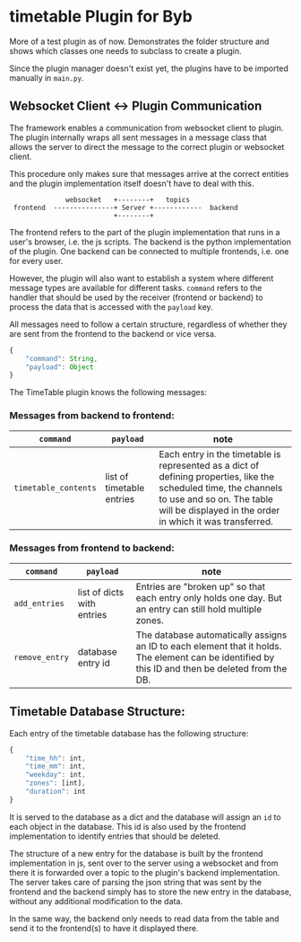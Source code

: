 # timetable Plugin for Byb

More of a test plugin as of now. Demonstrates the folder structure and shows which classes one needs to subclass to create a plugin.

Since the plugin manager doesn't exist yet, the plugins have to be imported manually in `main.py`.


## Websocket Client <-> Plugin Communication

The framework enables a communication from websocket client to plugin. The plugin internally wraps all sent messages in a message class that allows the server to direct the message to the correct plugin or websocket client.

This procedure only makes sure that messages arrive at the correct entities and the plugin implementation itself doesn't have to deal with this.

```
              websocket   +--------+   topics
 frontend  ---------------+ Server +------------  backend
                          +--------+
```

The frontend refers to the part of the plugin implementation that runs in a user's browser, i.e. the js scripts. The backend is the python implementation of the plugin. One backend can be connected to multiple frontends, i.e. one for every user.

However, the plugin will also want to establish a system where different message types are available for different tasks. `command` refers to the handler that should be used by the receiver (frontend or backend) to process the data that is accessed with the `payload` key.

All messages need to follow a certain structure, regardless of whether they are sent from the frontend to the backend or vice versa.

```js
{
    "command": String,
    "payload": Object
}
```

The TimeTable plugin knows the following messages:

### Messages from backend to frontend:

`command` | `payload` | note
---|---|---
`timetable_contents` | list of timetable entries | Each entry in the timetable is represented as a dict of defining properties, like the scheduled time, the channels to use and so on. The table will be displayed in the order in which it was transferred.


### Messages from frontend to backend:

`command` | `payload` | note
---|---|---
`add_entries` | list of dicts with entries | Entries are "broken up" so that each entry only holds one day. But an entry can still hold multiple zones.
`remove_entry` | database entry id | The database automatically assigns an ID to each element that it holds. The element can be identified by this ID and then be deleted from the DB.


## Timetable Database Structure:

Each entry of the timetable database has the following structure:

```js
{
    "time_hh": int,
    "time_mm": int,
    "weekday": int,
    "zones": [int],
    "duration": int
}
```

It is served to the database as a dict and the database will assign an `id` to each object in the database. This id is also used by the frontend implementation to identify entries that should be deleted.

The structure of a new entry for the database is built by the frontend implementation in js, sent over to the server using a websocket and from there it is forwarded over a topic to the plugin's backend implementation. The server takes care of parsing the json string that was sent by the frontend and the backend simply has to store the new entry in the database, without any additional modification to the data.

In the same way, the backend only needs to read data from the table and send it to the frontend(s) to have it displayed there.
